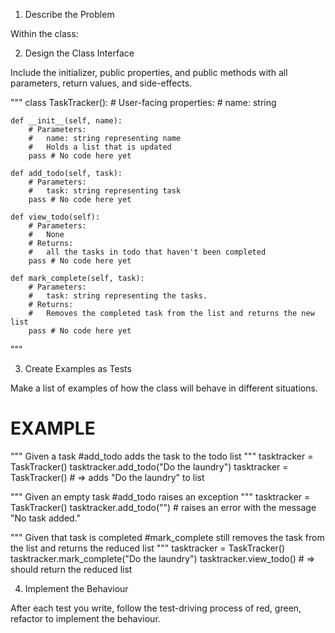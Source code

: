 1. Describe the Problem

Within the class:


2. Design the Class Interface

Include the initializer, public properties, and public methods with all parameters, return values, and side-effects.

"""
class TaskTracker():
    # User-facing properties:
    #   name: string
    
    def __init__(self, name):
        # Parameters:
        #   name: string representing name
        #   Holds a list that is updated
        pass # No code here yet

    def add_todo(self, task):
        # Parameters:
        #   task: string representing task
        pass # No code here yet

    def view_todo(self):
        # Parameters:
        #   None
        # Returns:
        #   all the tasks in todo that haven't been completed
        pass # No code here yet

    def mark_complete(self, task):
        # Parameters:
        #   task: string representing the tasks.
        # Returns:
        #   Removes the completed task from the list and returns the new list
        pass # No code here yet
"""

3. Create Examples as Tests

Make a list of examples of how the class will behave in different situations.

# EXAMPLE

"""
Given a task
#add_todo adds the task to the todo list
"""
tasktracker = TaskTracker()
tasktracker.add_todo("Do the laundry")
tasktracker = TaskTracker() # => adds "Do the laundry" to list

"""
Given an empty task
#add_todo raises an exception
"""
tasktracker = TaskTracker()
tasktracker.add_todo("") # raises an error with the message "No task added."

"""
Given that task is completed
#mark_complete still removes the task from the list and returns the reduced list
"""
tasktracker = TaskTracker()
tasktracker.mark_complete("Do the laundry")
tasktracker.view_todo() # => should return the reduced list

4. Implement the Behaviour

After each test you write, follow the test-driving process of red, green, refactor to implement the behaviour.
